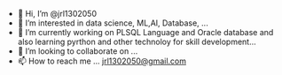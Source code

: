 - 👋 Hi, I’m @jrl1302050
- 👀 I’m interested in data science, ML,AI, Database, ...
- 🌱 I’m currently working on PLSQL Language and Oracle database and also learning pyrthon and other technoloy for skill development...
- 💞️ I’m looking to collaborate on ...
- 📫 How to reach me ... jrl1302050@gmail.com

<!---
jrl1302050/jrl1302050 is a ✨ special ✨ repository because its `README.md` (this file) appears on your GitHub profile.
You can click the Preview link to take a look at your changes.
--->
